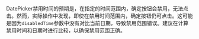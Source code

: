 DatePicker禁用时间的预期是，在指定的时间范围内，确定按钮会禁用，无法点击。然而，实际操作中发现，即使在禁用时间范围内，确定按钮仍可点击。这可能是因为`disabledTime`参数中没有对比当前日期，导致禁用范围错误。建议在计算禁用时间和日期时进行比较，以确保禁用范围正确。
